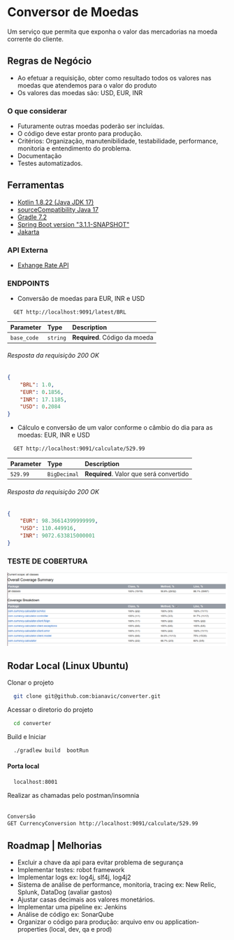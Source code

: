 # Conversor de Moedas

Um serviço que permita que exponha o valor das mercadorias na moeda corrente do cliente.

## Regras de Negócio

- Ao efetuar a requisição, obter como resultado todos os valores nas moedas que atendemos para o valor do produto
- Os valores das moedas são: USD, EUR, INR

### O que considerar

- Futuramente outras moedas poderão ser incluídas.
- O código deve estar pronto para produção.
- Critérios: Organização, manutenibilidade, testabilidade, performance, monitoria e entendimento do problema.
- Documentação
- Testes automatizados.

## Ferramentas

- [Kotlin 1.8.22 (Java JDK 17)](https://kotlinlang.org/)
- [sourceCompatibility Java 17](https://openjdk.org/projects/jdk/17/)
- [Gradle 7.2](https://docs.gradle.org/7.2/release-notes.html)
- [Spring Boot version "3.1.1-SNAPSHOT"](https://docs.spring.io/spring-boot/docs/current-SNAPSHOT/reference/html/getting-started.html#getting-started.installing)
- [Jakarta](https://beanvalidation.org/)

### API Externa

- [Exhange Rate API](https://www.exchangerate-api.com/)

### ENDPOINTS


- Conversão de moedas para EUR, INR e USD

```http
  GET http://localhost:9091/latest/BRL
```

| Parameter | Type     | Description                   |
| :-------- | :------- |:------------------------------|
| `base_code`      | `string` | **Required**. Código da moeda |

###### Resposta da requisição 200 OK

``` json
{
    "BRL": 1.0,
    "EUR": 0.1856,
    "INR": 17.1185,
    "USD": 0.2084
}
```


- Cálculo e conversão de um valor conforme o câmbio do dia para as moedas: EUR, INR e USD

```http
  GET http://localhost:9091/calculate/529.99
```

| Parameter | Type     | Description                       |
| :-------- | :------- | :-------------------------------- |
| `529.99`      | `BigDecimal` | **Required**. Valor que será convertido|


###### Resposta da requisição 200 OK

``` json
{
    "EUR": 98.36614399999999,
    "USD": 110.449916,
    "INR": 9072.633815000001
}
```

### TESTE DE COBERTURA
![Alt text](assets/codecoverage.png?raw=true "Teste de cobertura")

## Rodar Local (Linux Ubuntu)

Clonar o projeto

```bash
  git clone git@github.com:bianavic/converter.git
```

Acessar o diretorio do projeto

```bash
  cd converter
```

Build e Iniciar

```bash
  ./gradlew build  bootRun
```

#### Porta local

```bash
  localhost:8001
```

Realizar as chamadas pelo postman/insomnia

```bash

Conversão
GET CurrencyConversion http://localhost:9091/calculate/529.99
```


## Roadmap | Melhorias
- Excluir a chave da api para evitar problema de segurança
- Implementar testes: robot framework
- Implementar logs ex: log4j, slf4j, log4j2
- Sistema de análise de performance, monitoria, tracing ex: New Relic, Splunk, DataDog (avaliar gastos)
- Ajustar casas decimais aos valores monetários.
- Implementar uma pipeline ex: Jenkins
- Análise de código ex: SonarQube
- Organizar o código para produção: arquivo env ou application-properties (local, dev, qa e prod)
